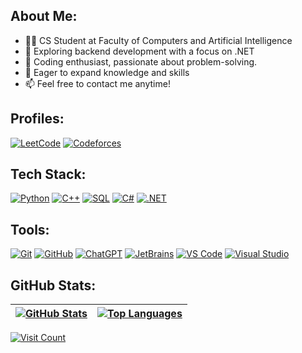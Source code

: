 ## About Me:
- 🧑‍💻 CS Student at Faculty of Computers and Artificial Intelligence
- 🔭 Exploring backend development with a focus on .NET
- 🚀 Coding enthusiast, passionate about problem-solving.
- 🌱 Eager to expand knowledge and skills
- 📫 Feel free to contact me anytime!

## Profiles:
[![LeetCode](https://img.shields.io/badge/LeetCode-000000?logo=leetcode&logoColor=#FFBF66&style=flat-square)](https://leetcode.com/ziadsalah2003/)
[![Codeforces](https://img.shields.io/badge/Codeforces-000000?logo=codeforces&logoColor=#1F8ACB&style=flat-square)](https://codeforces.com/profile/ziadsalah2003)

## Tech Stack:
[![Python](https://img.shields.io/badge/Python-3776AB?logo=python&logoColor=white&style=flat-square)](https://www.python.org/)
[![C++](https://img.shields.io/badge/C++-015482?logo=c%2B%2B&logoColor=white&style=flat-square)](https://en.cppreference.com/w/)
[![SQL](https://img.shields.io/badge/SQL-003B57?logo=sqlite&logoColor=white&style=flat-square)](https://www.sqlite.org/index.html)
[![C#](https://img.shields.io/badge/CSharp-512BD4?logo=csharp&logoColor=white&style=flat-square)](https://docs.microsoft.com/en-us/dotnet/csharp/)
[![.NET](https://img.shields.io/badge/.NET-5C2D91?logo=.net&logoColor=white&style=flat-square)](https://dotnet.microsoft.com/)

## Tools:
[![Git](https://img.shields.io/badge/Git-F05032?logo=git&logoColor=white&style=flat-square)](https://git-scm.com/)
[![GitHub](https://img.shields.io/badge/GitHub-181717?logo=github&logoColor=white&style=flat-square)](https://github.com/)
[![ChatGPT](https://img.shields.io/badge/ChatGPT-74AA9C?logo=openai&logoColor=white&style=flat-square)](https://www.openai.com/chatgpt)
[![JetBrains](https://img.shields.io/badge/JetBrains-000000?logo=jetbrains&logoColor=white&style=flat-square)](https://www.jetbrains.com/)
[![VS Code](https://img.shields.io/badge/VS%20Code-007ACC?logo=visual-studio-code&logoColor=white&style=flat-square)](https://code.visualstudio.com/)
[![Visual Studio](https://img.shields.io/badge/Visual%20Studio-5C2D91?logo=visual-studio&logoColor=white&style=flat-square)](https://visualstudio.microsoft.com/)

## GitHub Stats:
| [![GitHub Stats](https://github-readme-stats.vercel.app/api?username=Hel4l&theme=dark&hide_border=false&show_icons=true&include_all_commits=true&count_private=true)](https://github.com/Hel4l) | [![Top Languages](https://github-readme-stats.vercel.app/api/top-langs/?username=Hel4l&theme=dark&hide_border=false&include_all_commits=false&count_private=true&layout=compact)](https://github.com/Hel4l) |
| ------------------------ | ------------------ |

[![Visit Count](https://visitcount.itsvg.in/api?id=Hel4l&icon=5&color=12)](https://visitcount.itsvg.in)
